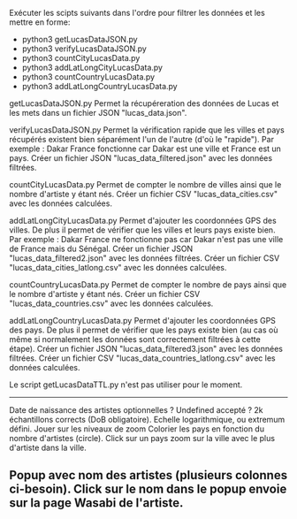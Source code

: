 Exécuter les scipts suivants dans l'ordre pour filtrer les données et les mettre en forme:
- python3 getLucasDataJSON.py
- python3 verifyLucasDataJSON.py
- python3 countCityLucasData.py
- python3 addLatLongCityLucasData.py
- python3 countCountryLucasData.py
- python3 addLatLongCountryLucasData.py





getLucasDataJSON.py
Permet la récupéreration des données de Lucas et les mets dans un fichier JSON "lucas_data.json".


verifyLucasDataJSON.py
Permet la vérification rapide que les villes et pays récupérés existent bien séparément l'un de l'autre (d'où le "rapide").
Par exemple : Dakar France fonctionne car Dakar est une ville et France est un pays.
Créer un fichier JSON "lucas_data_filtered.json" avec les données filtrées.


countCityLucasData.py 
Permet de compter le nombre de villes ainsi que le nombre d'artiste y étant nés.
Créer un fichier CSV "lucas_data_cities.csv" avec les données calculées.


addLatLongCityLucasData.py 
Permet d'ajouter les coordonnées GPS des villes. De plus il permet de vérifier que les villes et leurs pays existe bien.
Par exemple : Dakar France ne fonctionne pas car Dakar n'est pas une ville de France mais du Sénégal.
Créer un fichier JSON "lucas_data_filtered2.json" avec les données filtrées.
Créer un fichier CSV "lucas_data_cities_latlong.csv" avec les données calculées.


countCountryLucasData.py
Permet de compter le nombre de pays ainsi que le nombre d'artiste y étant nés.
Créer un fichier CSV "lucas_data_countries.csv" avec les données calculées.


addLatLongCountryLucasData.py
Permet d'ajouter les coordonnées GPS des pays. De plus il permet de vérifier que les pays existe bien (au cas où même si normalement les données sont correctement filtrées à cette étape).
Créer un fichier JSON "lucas_data_filtered3.json" avec les données filtrées.
Créer un fichier CSV "lucas_data_countries_latlong.csv" avec les données calculées.





Le script getLucasDataTTL.py n'est pas utiliser pour le moment.


-------------------------------------------------------------------------
Date de naissance des artistes optionnelles ? Undefined accepté ? 2k échantillons corrects (DoB obligatoire).
Echelle logarithmique, ou extremum défini.
Jouer sur les niveaux de zoom
Colorier les pays en fonction du nombre d'artistes (circle).
Click sur un pays zoom sur la ville avec le plus d'artiste dans la ville.

Popup avec nom des artistes (plusieurs colonnes ci-besoin).
Click sur le nom dans le popup envoie sur la page Wasabi de l'artiste.
-------------------------------------------------------------------------


